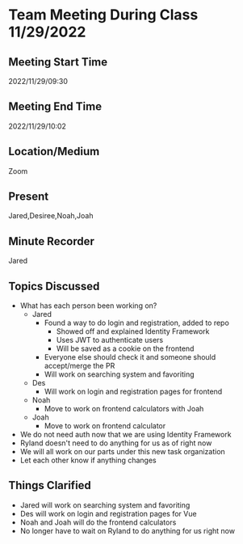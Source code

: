 # Team Meeting During Class 11/29/2022

## Meeting Start Time
2022/11/29/09:30
## Meeting End Time
2022/11/29/10:02

## Location/Medium

Zoom

## Present

Jared,Desiree,Noah,Joah

## Minute Recorder

Jared

## Topics Discussed
* What has each person been working on?
  * Jared
    * Found a way to do login and registration, added to repo
      * Showed off and explained Identity Framework
      * Uses JWT to authenticate users
      * Will be saved as a cookie on the frontend
    * Everyone else should check it and someone should accept/merge the PR
    * Will work on searching system and favoriting
  * Des
    * Will work on login and registration pages for frontend
  * Noah
    * Move to work on frontend calculators with Joah
  * Joah
    * Move to work on frontend calculator
* We do not need auth now that we are using Identity Framework
* Ryland doesn't need to do anything for us as of right now
* We will all work on our parts under this new task organization
* Let each other know if anything changes

## Things Clarified
* Jared will work on searching system and favoriting
* Des will work on login and registration pages for Vue
* Noah and Joah will do the frontend calculators
* No longer have to wait on Ryland to do anything for us right now
